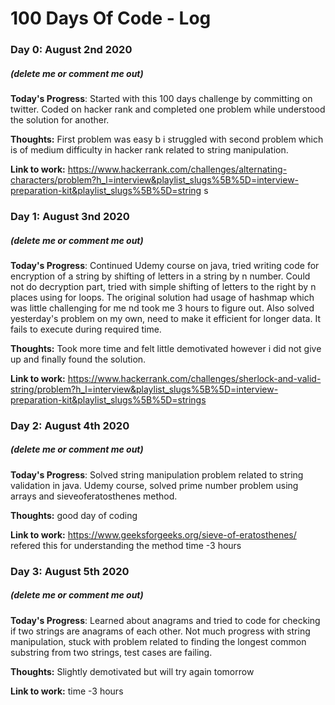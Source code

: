 # 100 Days Of Code - Log

### Day 0: August 2nd 2020
##### (delete me or comment me out)

**Today's Progress**: Started with this 100 days challenge by committing on twitter. Coded on hacker rank and completed one problem while understood the solution for another.

**Thoughts:** First problem was easy b
 i struggled with second problem which is of medium difficulty in hacker rank related to string manipulation. 

**Link to work:** 
https://www.hackerrank.com/challenges/alternating-characters/problem?h_l=interview&playlist_slugs%5B%5D=interview-preparation-kit&playlist_slugs%5B%5D=string
s



### Day 1: August 3nd 2020
##### (delete me or comment me out)

**Today's Progress**: Continued Udemy course on java, tried writing code for encryption of a string by shifting of letters in a string by n number. Could not do decryption part, tried with simple shifting of letters to the right by n places using for loops. The original solution had usage of hashmap which was little challenging for  me nd took me 3 hours to figure out. Also solved yesterday's problem on my own,  need to make it efficient for longer data. It fails to execute during required time.

**Thoughts:** Took more time and felt little demotivated however i did not give up and finally found the solution.

**Link to work:** https://www.hackerrank.com/challenges/sherlock-and-valid-string/problem?h_l=interview&playlist_slugs%5B%5D=interview-preparation-kit&playlist_slugs%5B%5D=strings 

### Day 2: August 4th 2020
##### (delete me or comment me out)

**Today's Progress**: Solved string manipulation problem related to string validation in java. Udemy course, solved prime  number problem using arrays and sieveoferatosthenes method. 

**Thoughts:** good day of coding

**Link to work:** https://www.geeksforgeeks.org/sieve-of-eratosthenes/ refered this for understanding the method 
time -3 hours

### Day 3: August 5th 2020
##### (delete me or comment me out)

**Today's Progress**: Learned about anagrams and tried to code for checking if two strings are anagrams of each other. Not  much progress with string manipulation, stuck with problem related to finding the longest common substring from two strings, test cases are failing. 

**Thoughts:** Slightly demotivated but will try again tomorrow

**Link to work:**
time -3 hours
